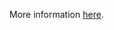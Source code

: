 More information [here](https://docs.bridgecrew.io/docs/ensure-that-the-client-ca-file-argument-is-set-as-appropriate-scored).
